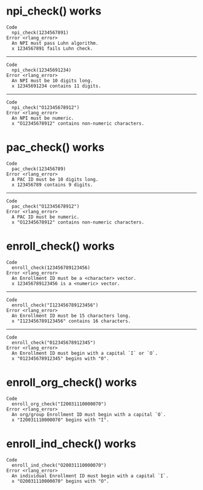 # npi_check() works

    Code
      npi_check(1234567891)
    Error <rlang_error>
      An NPI must pass Luhn algorithm.
      x 1234567891 fails Luhn check.

---

    Code
      npi_check(12345691234)
    Error <rlang_error>
      An NPI must be 10 digits long.
      x 12345691234 contains 11 digits.

---

    Code
      npi_check("O12345678912")
    Error <rlang_error>
      An NPI must be numeric.
      x "O12345678912" contains non-numeric characters.

# pac_check() works

    Code
      pac_check(123456789)
    Error <rlang_error>
      A PAC ID must be 10 digits long.
      x 123456789 contains 9 digits.

---

    Code
      pac_check("O12345678912")
    Error <rlang_error>
      A PAC ID must be numeric.
      x "O12345678912" contains non-numeric characters.

# enroll_check() works

    Code
      enroll_check(123456789123456)
    Error <rlang_error>
      An Enrollment ID must be a <character> vector.
      x 123456789123456 is a <numeric> vector.

---

    Code
      enroll_check("I123456789123456")
    Error <rlang_error>
      An Enrollment ID must be 15 characters long.
      x "I123456789123456" contains 16 characters.

---

    Code
      enroll_check("012345678912345")
    Error <rlang_error>
      An Enrollment ID must begin with a capital `I` or `O`.
      x "012345678912345" begins with "0".

# enroll_org_check() works

    Code
      enroll_org_check("I20031110000070")
    Error <rlang_error>
      An org/group Enrollment ID must begin with a capital `O`.
      x "I20031110000070" begins with "I".

# enroll_ind_check() works

    Code
      enroll_ind_check("O20031110000070")
    Error <rlang_error>
      An individual Enrollment ID must begin with a capital `I`.
      x "O20031110000070" begins with "O".

